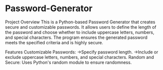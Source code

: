 # Password-Generator
Project Overview
This is a Python-based Password Generator that creates secure and customizable passwords. It allows users to define the length of the password and choose whether to include uppercase letters, numbers, and special characters. The program ensures the generated password meets the specified criteria and is highly secure.

Features
Customizable Passwords:
   ->Specify password length.
   ->Include or exclude uppercase letters, numbers, and special characters.
Random and Secure: Uses Python's random module to ensure randomness.
